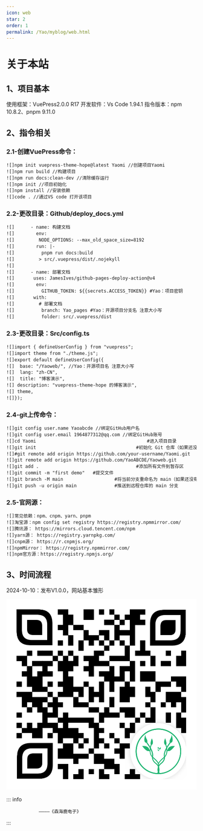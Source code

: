 ```yaml
---
icon: web
star: 2
order: 1
permalink: /Yao/myblog/web.html
---
```


# 关于本站

## 1、项目基本
使用框架：VuePress2.0.0 R17
开发软件：Vs Code 1.94.1
指令版本：npm 10.8.2、pnpm 9.11.0

## 2、指令相关

### 2.1-创建VuePress命令：
```markdown
![]npm init vuepress-theme-hope@latest Yaomi //创建项目Yaomi
![]npm run build //构建项目
![]npm run docs:clean-dev //清除缓存运行
![]npm init //项目初始化
![]npm install //安装依赖
![]code . //通过VS code 打开该项目
```

### 2.2-更改目录：Github/deploy_docs.yml
```markdown
![]      - name: 构建文档
![]        env:
![]         NODE_OPTIONS: --max_old_space_size=8192
![]        run: |-
![]          pnpm run docs:build
![]         > src/.vuepress/dist/.nojekyll
![]
![]      - name: 部署文档
![]       uses: JamesIves/github-pages-deploy-action@v4
![]        env:
![]          GITHUB_TOKEN: ${{secrets.ACCESS_TOKEN}} #Yao：项目密钥
![]       with:
![]         # 部署文档
![]          branch: Yao_pages #Yao：开源项目分支名 注意大小写
![]          folder: src/.vuepress/dist
```

### 2.3-更改目录：Src/config.ts
```markdown
![]import { defineUserConfig } from "vuepress";
![]import theme from "./theme.js";
![]export default defineUserConfig({
![]  base: "/Yaoweb/", //Yao：开源项目名 注意大小写
![]  lang: "zh-CN",
![]  title: "博客演示",
![] description: "vuepress-theme-hope 的博客演示",
![] theme,
![]});
```

### 2.4-git上传命令：
```markdown
![]git config user.name Yaoabcde //绑定GitHub用户名
![]git config user.email 1964877312@qq.com //绑定GitHub账号
![]cd Yaomi  										#进入项目目录
![]git init       								#初始化 Git 仓库（如果还没有）
![]#git remote add origin https://github.com/your-username/Yaomi.git  	#添加远程仓库
![]git remote add origin https://github.com/YaoABCDE/Yaoweb.git 				#个人远程仓库
![]git add .      								#添加所有文件到暂存区
![]git commit -m "first demo"  	#提交文件
![]git branch -M main  					#将当前分支重命名为 main（如果还没有命名为 main）
![]git push -u origin main  			#推送到远程仓库的 main 分支
```

### 2.5-官网源：
```markdown
![]常见依赖：npm、cnpm、yarn、pnpm
![]淘宝源：npm config set registry https://registry.npmmirror.com/
![]腾讯源： https://mirrors.cloud.tencent.com/npm
![]yarn源： https://registry.yarnpkg.com/
![]cnpm源： https://r.cnpmjs.org/
![]npmMirror： https://registry.npmmirror.com/
![]npm官方源：https://registry.npmjs.org/
```

## 3、时间流程
2024-10-10：发布V1.0.0，网站基本雏形

![本地路径](Yaoweb.png "手机端扫码查看")

::: info

                ————《森海鹿电子》

:::
